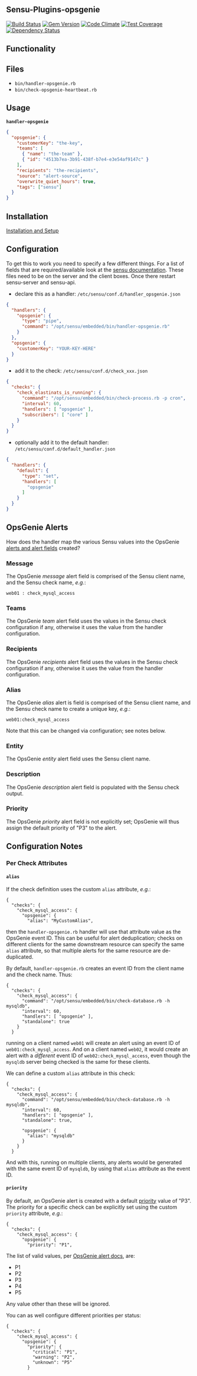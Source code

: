 ## Sensu-Plugins-opsgenie

[![Build Status](https://travis-ci.org/sensu-plugins/sensu-plugins-opsgenie.svg?branch=master)](https://travis-ci.org/sensu-plugins/sensu-plugins-opsgenie)
[![Gem Version](https://badge.fury.io/rb/sensu-plugins-opsgenie.svg)](http://badge.fury.io/rb/sensu-plugins-opsgenie)
[![Code Climate](https://codeclimate.com/github/sensu-plugins/sensu-plugins-opsgenie/badges/gpa.svg)](https://codeclimate.com/github/sensu-plugins/sensu-plugins-opsgenie)
[![Test Coverage](https://codeclimate.com/github/sensu-plugins/sensu-plugins-opsgenie/badges/coverage.svg)](https://codeclimate.com/github/sensu-plugins/sensu-plugins-opsgenie)
[![Dependency Status](https://gemnasium.com/sensu-plugins/sensu-plugins-opsgenie.svg)](https://gemnasium.com/sensu-plugins/sensu-plugins-opsgenie)

## Functionality

## Files
 * `bin/handler-opsgenie.rb`
 * `bin/check-opsgenie-heartbeat.rb`

## Usage

**`handler-opsgenie`**
```json
{
  "opsgenie": {
    "customerKey": "the-key",
    "teams": [
      { "name": "the-team" },
      { "id": "4513b7ea-3b91-438f-b7e4-e3e54af9147c" }
    ],
    "recipients": "the-recipients",
    "source": "alert-source",
    "overwrite_quiet_hours": true,
    "tags": ["sensu"]
  }
}
```

## Installation

[Installation and Setup](http://sensu-plugins.io/docs/installation_instructions.html)

## Configuration
To get this to work you need to specify a few different things. For a list of fields that are required/available look at the [sensu documentation](https://sensuapp.org/docs/0.25/enterprise/integrations/opsgenie.html). These files need to be on the server and the client boxes. Once there restart sensu-server and sensu-api.

  - declare this as a handler: `/etc/sensu/conf.d/handler_opsgenie.json`
``` json
{
  "handlers": {
    "opsgenie": {
      "type": "pipe",
      "command": "/opt/sensu/embedded/bin/handler-opsgenie.rb"
    }
  },
  "opsgenie": {
    "customerKey": "YOUR-KEY-HERE"
  }
}
```

  - add it to the check: `/etc/sensu/conf.d/check_xxx.json`
``` json
{
  "checks": {
    "check_elastinats_is_running": {
      "command": "/opt/sensu/embedded/bin/check-process.rb -p cron",
      "interval": 60,
      "handlers": [ "opsgenie" ],
      "subscribers": [ "core" ]
    }
  }
}
```

  - optionally add it to the default handler: `/etc/sensu/conf.d/default_handler.json`
``` json
{
  "handlers": {
    "default": {
      "type": "set",
      "handlers": [
        "opsgenie"
      ]
    }
  }
}
```

## OpsGenie Alerts

How does the handler map the various Sensu values into the OpsGenie
[alerts and alert fields](https://docs.opsgenie.com/docs/alerts-and-alert-fields) created?

### Message

The OpsGenie _message_ alert field is comprised of the Sensu client name, and
the Sensu check name, _e.g._:
```
web01 : check_mysql_access
```

### Teams

The OpsGenie _team_ alert field uses the values in the Sensu check configuration
if any, otherwise it uses the value from the handler configuration.

### Recipients

The OpsGenie _recipients_ alert field uses the values in the Sensu check
configuration if any, otherwise it uses the value from the handler
configuration.

### Alias

The OpsGenie _alias_ alert is field is comprised of the Sensu client name,
and the Sensu check name to create a unique key, _e.g._:
```
web01:check_mysql_access
```
Note that this can be changed via configuration; see notes below.

### Entity

The OpsGenie _entity_ alert field uses the Sensu client name.

### Description

The OpsGenie _description_ alert field is populated with the Sensu check output.

### Priority

The OpsGenie _priority_ alert field is not explicitly set; OpsGenie will thus
assign the default priority of "P3" to the alert.


## Configuration Notes

### Per Check Attributes

#### `alias`

If the check definition uses the custom `alias` attribute, _e.g._:
```
{
  "checks": {
    "check_mysql_access": {
      "opsgenie": {
        "alias": "MyCustomAlias",

```
then the `handler-opsgenie.rb` handler will use that attribute value as the
OpsGenie event ID.  This can be useful for alert deduplication; checks on
different clients for the same downstream resource can specify the same
`alias` attribute, so that multiple alerts for the same resource are
de-duplicated.

By default, `handler-opsgenie.rb` creates an event ID from the client name
and the check name.  Thus:
```
{
  "checks": {
    "check_mysql_access": {
      "command": "/opt/sensu/embedded/bin/check-database.rb -h mysqldb",
      "interval": 60,
      "handlers": [ "opsgenie" ],
      "standalone": true
    }
  }
```
running on a client named `web01` will create an alert using an event ID of
`web01:check_mysql_access`.  And on a client named `web02`, it would create an
alert with a _different_ event ID of `web02:check_mysql_access`, even though
the `mysqldb` server being checked is the same for these clients.

We can define a custom `alias` attribute in this check:
```
{
  "checks": {
    "check_mysql_access": {
      "command": "/opt/sensu/embedded/bin/check-database.rb -h mysqldb",
      "interval": 60,
      "handlers": [ "opsgenie" ],
      "standalone": true,

      "opsgenie": {
        "alias": "mysqldb"
      }
    }
  }
```
And with this, running on multiple clients, any alerts would be generated
with the same event ID of `mysqldb`, by using that `alias` attribute as the
event ID.

#### `priority`

By default, an OpsGenie alert is created with a default [priority](https://docs.opsgenie.com/docs/priority-settings) value of "P3".  The priority for a specific
check can be explicitly set using the custom `priority` attribute, _e.g._:
```
{
  "checks": {
    "check_mysql_access": {
      "opsgenie": {
        "priority": "P1",

```
The list of valid values, per [OpsGenie alert docs](https://docs.opsgenie.com/docs/alert-api#section-create-alert), are:

* P1
* P2
* P3
* P4
* P5

Any value other than these will be ignored.

You can as well configure different priorities per status:
```
{
  "checks": {
    "check_mysql_access": {
      "opsgenie": {
        "priority": {
          "critical": "P1",
          "warning": "P2",
          "unknown": "P5"
        }

```

